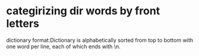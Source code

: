 # categirizing dir words by front letters

dictionary format:Dictionary is alphabetically sorted from top to bottom with one word per line, each of which ends with \n.
